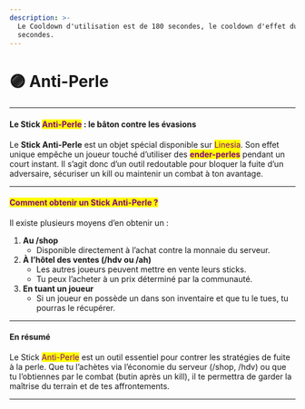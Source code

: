 ```yaml
---
description: >-
  Le Cooldown d'utilisation est de 180 secondes, le cooldown d'effet dure 45
  secondes.
---
```


# 🟣 Anti-Perle

***

#### Le Stick <mark style="color:purple;">Anti-Perle</mark> : le bâton contre les évasions

Le **Stick Anti-Perle** est un objet spécial disponible sur <mark style="color:purple;">Linesia</mark>. Son effet unique empêche un joueur touché d’utiliser des <mark style="color:purple;">**ender-perles**</mark> pendant un court instant. Il s’agit donc d’un outil redoutable pour bloquer la fuite d’un adversaire, sécuriser un kill ou maintenir un combat à ton avantage.

***

#### <mark style="color:purple;">Comment obtenir un Stick Anti-Perle ?</mark>

Il existe plusieurs moyens d’en obtenir un :

1. **Au /shop**
   * Disponible directement à l’achat contre la monnaie du serveur.
2. **À l’hôtel des ventes (/hdv ou /ah)**
   * Les autres joueurs peuvent mettre en vente leurs sticks.
   * Tu peux l’acheter à un prix déterminé par la communauté.
3. **En tuant un joueur**
   * Si un joueur en possède un dans son inventaire et que tu le tues, tu pourras le récupérer.

***

#### En résumé

Le Stick <mark style="color:purple;">Anti-Perle</mark> est un outil essentiel pour contrer les stratégies de fuite à la perle. Que tu l’achètes via l’économie du serveur (/shop, /hdv) ou que tu l’obtiennes par le combat (butin après un kill), il te permettra de garder la maîtrise du terrain et de tes affrontements.

***
